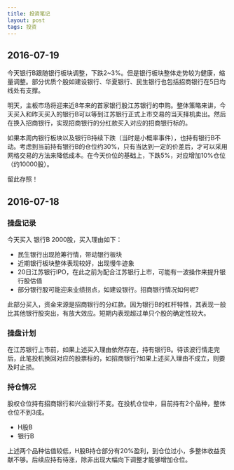 ```yaml
---
title: 投资笔记
layout: post
tags: 投资
---
```


## 2016-07-19

今天银行B跟随银行板块调整，下跌2~3%。但是银行板块整体走势较为健康，缩量调整。部分优质个股如建设银行、华夏银行、民生银行也包括招商银行在5日均线处有支撑。

明天，主板市场将迎来近8年来的首家银行股江苏银行的申购。整体策略来讲，今天买入和昨天买入的银行B可以等到江苏银行正式上市交易的当天择机卖出。然后在换入招商银行，实现招商银行的分红款买入对应的招商银行标的。

如果本周内银行板块以及银行B持续下跌（当时是小概率事件），也持有银行B不动。考虑到当前持有银行B的仓位约30%，只有当达到一定的价差后，才可以采用网格交易的方法来降低成本。在今天价位的基础上，下跌5%，对应增加10%仓位（约10000股）。

留此存照！

## 2016-07-18

### 操盘记录

今天买入 银行B 2000股，买入理由如下：

- 民生银行出现抢筹行情，带动银行板块 
- 近期银行板块整体表现较好，出现慢牛迹象
- 20日江苏银行IPO，在此之前为配合江苏银行上市，可能有一波操作来提升银行股估值
- 部分银行股可能迎来业绩拐点，如建设银行。招商银行情况如何呢?

此部分买入，资金来源是招商银行的分红款。因为银行B的杠杆特性，其表现一般比其他银行股突出，有放大效应。短期内表现超过单只个股的确定性较大。

### 操盘计划

在江苏银行上市前，如果上述买入理由依然存在，持有银行B。待该波行情走完后，此笔投机换回对应的股票标的，如招商银行?如果上述买入理由不成立，则要及时止损。

### 持仓情况

股权仓位持有招商银行和兴业银行不变。在投机仓位中，目前持有2个品种，整体仓位不到3成。

- H股B  
- 银行B

上述两个品种估值较低，H股B持仓部分有20%盈利，到仓位过小，多整体收益贡献不够。后续应持有待涨，除非出现大幅向下调整才能够增加仓位。



